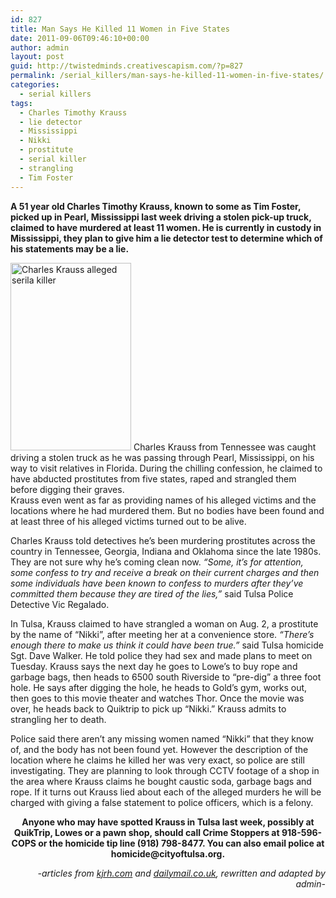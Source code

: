 ```yaml
---
id: 827
title: Man Says He Killed 11 Women in Five States
date: 2011-09-06T09:46:10+00:00
author: admin
layout: post
guid: http://twistedminds.creativescapism.com/?p=827
permalink: /serial_killers/man-says-he-killed-11-women-in-five-states/
categories:
  - serial killers
tags:
  - Charles Timothy Krauss
  - lie detector
  - Mississippi
  - Nikki
  - prostitute
  - serial killer
  - strangling
  - Tim Foster
---
```

<p class="dropcap-first">
  <strong>A 51 year old Charles Timothy Krauss, known to some as Tim Foster, picked up in Pearl, Mississippi last week driving a stolen pick-up truck, claimed to have murdered at least 11 women. He is currently in custody in Mississippi, they plan to give him a lie detector test to determine which of his statements may be a lie.</strong>
</p>

<img class="right" title="CharlesKrauss" src="http://twistedminds.creativescapism.com/wordpress/wp-content/uploads/2011/09/CharlesKrauss-193x300.jpg" alt="Charles Krauss alleged serila killer" width="193" height="300" /> </a>Charles Krauss from Tennessee was caught driving a stolen truck as he was passing through Pearl, Mississippi, on his way to visit relatives in Florida. During the chilling confession, he claimed to have abducted prostitutes from five states, raped and strangled them before digging their graves.  
Krauss even went as far as providing names of his alleged victims and the locations where he had murdered them. But no bodies have been found and at least three of his alleged victims turned out to be alive.

Charles Krauss told detectives he&#8217;s been murdering prostitutes across the country in Tennessee, Georgia, Indiana and Oklahoma since the late 1980s. They are not sure why he&#8217;s coming clean now. _&#8220;Some, it&#8217;s for attention, some confess to try and receive a break on their current charges and then some individuals have been known to confess to murders after they&#8217;ve committed them because they are tired of the lies,&#8221;_ said Tulsa Police Detective Vic Regalado.

In Tulsa, Krauss claimed to have strangled a woman on Aug. 2, a prostitute by the name of &#8220;Nikki&#8221;, after meeting her at a convenience store. _&#8220;There&#8217;s enough there to make us think it could have been true.&#8221;_ said Tulsa homicide Sgt. Dave Walker. He told police they had sex and made plans to meet on Tuesday. Krauss says the next day he goes to Lowe&#8217;s to buy rope and garbage bags, then heads to 6500 south Riverside to &#8220;pre-dig&#8221; a three foot hole. He says after digging the hole, he heads to Gold&#8217;s gym, works out, then goes to this movie theater and watches Thor. Once the movie was over, he heads back to Quiktrip to pick up &#8220;Nikki.&#8221; Krauss admits to strangling her to death.

Police said there aren&#8217;t any missing women named &#8220;Nikki&#8221; that they know of, and the body has not been found yet. However the description of the location where he claims he killed her was very exact, so police are still investigating. They are planning to look through CCTV footage of a shop in the area where Krauss claims he bought caustic soda, garbage bags and rope. If it turns out Krauss lied about each of the alleged murders he will be charged with giving a false statement to police officers, which is a felony.

<p style="text-align: center;">
  <strong>Anyone who may have spotted Krauss in Tulsa last week, possibly at QuikTrip, Lowes or a pawn shop, should call Crime Stoppers at 918-596-COPS or the homicide tip line (918) 798-8477. You can also email police at homicide@cityoftulsa.org.</strong>
</p>

<p style="text-align: right;">
  <em>-articles from <a title="kjrh" href="http://www.kjrh.com">kjrh.com</a> and <a title="dailyMail" href="http://www.dailymail.co.uk">dailymail.co.uk</a>, rewritten and adapted by admin-</em>
</p>
